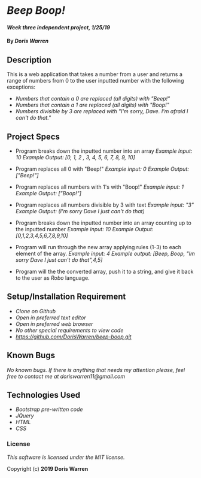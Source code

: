 # _Beep Boop!_

#### _Week three independent project, 1/25/19_

####  By _**Doris Warren**_

## Description

This is a web application that takes a number from a user and returns a range of numbers from 0 to the user inputted number with the following exceptions:
* _Numbers that contain a 0 are replaced (all digits) with "Beep!"_
* _Numbers that contain a 1 are replaced (all digits) with "Boop!"_
* _Numbers divisible by 3 are replaced with "I'm sorry, Dave. I'm afraid I can't do that."_

## Project Specs

* Program breaks down the inputted number into an array
  _Example Input: 10_
  _Example Output: [0, 1, 2 , 3, 4, 5, 6, 7, 8, 9, 10]_

* Program replaces all 0 with "Beep!"
  _Example input: 0_
  _Example Output: ["Beep!"]_

* Program replaces all numbers with 1's with "Boop!"
  _Example input: 1_
  _Example Output: ["Boop!"]_

* Program replaces all numbers divisible by 3 with text
  _Example input: "3"_
  _Example Output: (I'm sorry Dave I just can't do that)_

* Program breaks down the inputted number into an array counting up to the inputted number
  _Example input: 10_
  _Example Output: [0,1,2,3,4,5,6,7,8,9,10]_    

* Program will run through the new array applying rules (1-3) to each element of the array.
  _Example input: 4_
  _Example output: [Beep, Boop, "Im sorry Dave I just can't do that",4,5]_
* Program will the the converted  array, push it to a string, and give it back to the user as _Robo_ language.

## Setup/Installation Requirement

* _Clone on Github_
* _Open in preferred text editor_
* _Open in preferred web browser_
* _No other special requirements to view code_
* _https://github.com/DorisWarren/beep-boop.git_

## Known Bugs

_No known bugs._
_If there is anything that needs my attention please, feel free to contact me at doriswarren11@gmail.com_

## Technologies Used

* _Bootstrap pre-written code_
* _JQuery_
* _HTML_
* _CSS_

### License

*This software is licensed under the MIT license.*

Copyright (c) **2019 Doris Warren**
